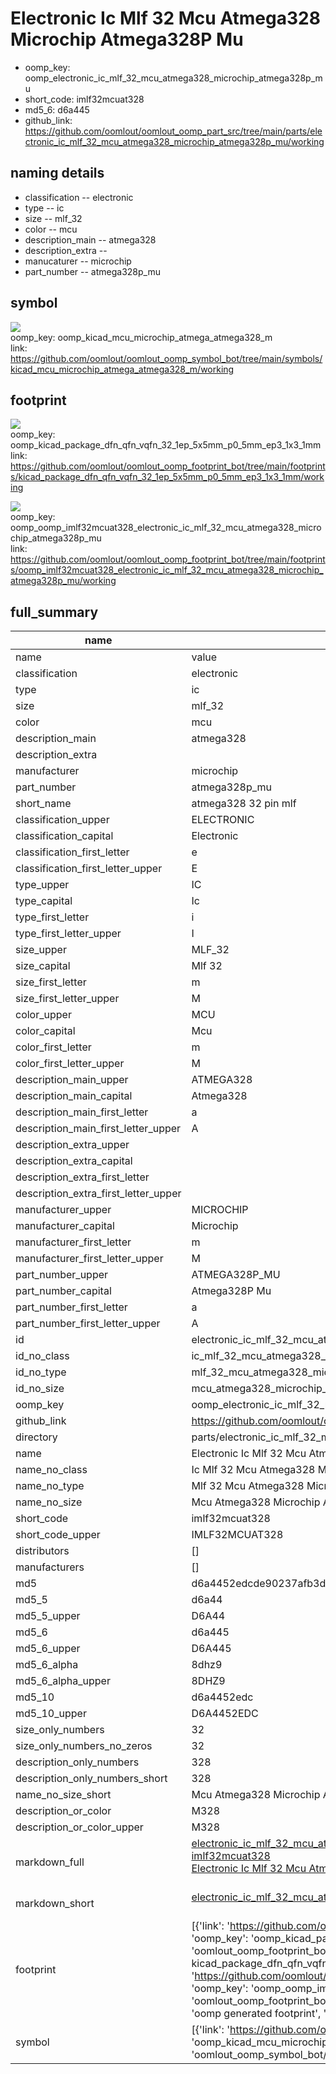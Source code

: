 # Electronic Ic Mlf 32 Mcu Atmega328 Microchip Atmega328P Mu

  
* oomp_key: oomp_electronic_ic_mlf_32_mcu_atmega328_microchip_atmega328p_mu 
* short_code: imlf32mcuat328
* md5_6: d6a445  
* github_link: https://github.com/oomlout/oomlout_oomp_part_src/tree/main/parts/electronic_ic_mlf_32_mcu_atmega328_microchip_atmega328p_mu/working  
## naming details
* classification -- electronic
* type -- ic
* size -- mlf_32
* color -- mcu
* description_main -- atmega328
* description_extra -- 
* manucaturer -- microchip
* part_number -- atmega328p_mu



## symbol

![](symbol/{index}/working/working_600.png)  
oomp_key: oomp_kicad_mcu_microchip_atmega_atmega328_m  
link: https://github.com/oomlout/oomlout_oomp_symbol_bot/tree/main/symbols/kicad_mcu_microchip_atmega_atmega328_m/working  

## footprint

![](footprint/{index}/working/working_600.png)  
oomp_key: oomp_kicad_package_dfn_qfn_vqfn_32_1ep_5x5mm_p0_5mm_ep3_1x3_1mm  
link: https://github.com/oomlout/oomlout_oomp_footprint_bot/tree/main/footprints/kicad_package_dfn_qfn_vqfn_32_1ep_5x5mm_p0_5mm_ep3_1x3_1mm/working  

![](footprint/{index}/working/working_600.png)  
oomp_key: oomp_oomp_imlf32mcuat328_electronic_ic_mlf_32_mcu_atmega328_microchip_atmega328p_mu  
link: https://github.com/oomlout/oomlout_oomp_footprint_bot/tree/main/footprints/oomp_imlf32mcuat328_electronic_ic_mlf_32_mcu_atmega328_microchip_atmega328p_mu/working  

## full_summary
| name | value | 
| --- | --- | 
| name | value | 
| classification | electronic | 
| type | ic | 
| size | mlf_32 | 
| color | mcu | 
| description_main | atmega328 | 
| description_extra |  | 
| manufacturer | microchip | 
| part_number | atmega328p_mu | 
| short_name | atmega328 32 pin mlf | 
| classification_upper | ELECTRONIC | 
| classification_capital | Electronic | 
| classification_first_letter | e | 
| classification_first_letter_upper | E | 
| type_upper | IC | 
| type_capital | Ic | 
| type_first_letter | i | 
| type_first_letter_upper | I | 
| size_upper | MLF_32 | 
| size_capital | Mlf 32 | 
| size_first_letter | m | 
| size_first_letter_upper | M | 
| color_upper | MCU | 
| color_capital | Mcu | 
| color_first_letter | m | 
| color_first_letter_upper | M | 
| description_main_upper | ATMEGA328 | 
| description_main_capital | Atmega328 | 
| description_main_first_letter | a | 
| description_main_first_letter_upper | A | 
| description_extra_upper |  | 
| description_extra_capital |  | 
| description_extra_first_letter |  | 
| description_extra_first_letter_upper |  | 
| manufacturer_upper | MICROCHIP | 
| manufacturer_capital | Microchip | 
| manufacturer_first_letter | m | 
| manufacturer_first_letter_upper | M | 
| part_number_upper | ATMEGA328P_MU | 
| part_number_capital | Atmega328P Mu | 
| part_number_first_letter | a | 
| part_number_first_letter_upper | A | 
| id | electronic_ic_mlf_32_mcu_atmega328_microchip_atmega328p_mu | 
| id_no_class | ic_mlf_32_mcu_atmega328_microchip_atmega328p_mu | 
| id_no_type | mlf_32_mcu_atmega328_microchip_atmega328p_mu | 
| id_no_size | mcu_atmega328_microchip_atmega328p_mu | 
| oomp_key | oomp_electronic_ic_mlf_32_mcu_atmega328_microchip_atmega328p_mu | 
| github_link | https://github.com/oomlout/oomlout_oomp_part_src/tree/main/parts/electronic_ic_mlf_32_mcu_atmega328_microchip_atmega328p_mu/working | 
| directory | parts/electronic_ic_mlf_32_mcu_atmega328_microchip_atmega328p_mu | 
| name | Electronic Ic Mlf 32 Mcu Atmega328 Microchip Atmega328P Mu | 
| name_no_class | Ic Mlf 32 Mcu Atmega328 Microchip Atmega328P Mu | 
| name_no_type | Mlf 32 Mcu Atmega328 Microchip Atmega328P Mu | 
| name_no_size | Mcu Atmega328 Microchip Atmega328P Mu | 
| short_code | imlf32mcuat328 | 
| short_code_upper | IMLF32MCUAT328 | 
| distributors | [] | 
| manufacturers | [] | 
| md5 | d6a4452edcde90237afb3d93a423b538 | 
| md5_5 | d6a44 | 
| md5_5_upper | D6A44 | 
| md5_6 | d6a445 | 
| md5_6_upper | D6A445 | 
| md5_6_alpha | 8dhz9 | 
| md5_6_alpha_upper | 8DHZ9 | 
| md5_10 | d6a4452edc | 
| md5_10_upper | D6A4452EDC | 
| size_only_numbers | 32 | 
| size_only_numbers_no_zeros | 32 | 
| description_only_numbers | 328 | 
| description_only_numbers_short | 328 | 
| name_no_size_short | Mcu Atmega328 Microchip Atmega328P Mu | 
| description_or_color | M328 | 
| description_or_color_upper | M328 | 
| markdown_full | [electronic_ic_mlf_32_mcu_atmega328_microchip_atmega328p_mu](https://github.com/oomlout/oomlout_oomp_part_src/tree/main/parts/electronic_ic_mlf_32_mcu_atmega328_microchip_atmega328p_mu/working)<br>[imlf32mcuat328](https://github.com/oomlout/oomlout_oomp_part_src/tree/main/parts/electronic_ic_mlf_32_mcu_atmega328_microchip_atmega328p_mu/working)<br>[Electronic Ic Mlf 32 Mcu Atmega328 Microchip Atmega328P Mu](https://github.com/oomlout/oomlout_oomp_part_src/tree/main/parts/electronic_ic_mlf_32_mcu_atmega328_microchip_atmega328p_mu/working)<br><br> | 
| markdown_short | [electronic_ic_mlf_32_mcu_atmega328_microchip_atmega328p_mu](https://github.com/oomlout/oomlout_oomp_part_src/tree/main/parts/electronic_ic_mlf_32_mcu_atmega328_microchip_atmega328p_mu/working)<br><br> | 
| footprint | [{'link': 'https://github.com/oomlout/oomlout_oomp_footprint_bot/tree/main/foootprntss/kicad_package_dfn_qfn_vqfn_32_1ep_5x5mm_p0_5mm_ep3_1x3_1mm', 'oomp_key': 'oomp_kicad_package_dfn_qfn_vqfn_32_1ep_5x5mm_p0_5mm_ep3_1x3_1mm', 'directory': 'oomlout_oomp_footprint_bot/footprints/kicad_package_dfn_qfn_vqfn_32_1ep_5x5mm_p0_5mm_ep3_1x3_1mm//working/working.kicad_mod', 'note': 'source footprint kicad_package_dfn_qfn_vqfn_32_1ep_5x5mm_p0_5mm_ep3_1x3_1mm', 'index': 0}, {'link': 'https://github.com/oomlout/oomlout_oomp_footprint_bot/tree/main/foootprntss/oomp_imlf32mcuat328_electronic_ic_mlf_32_mcu_atmega328_microchip_atmega328p_mu', 'oomp_key': 'oomp_oomp_imlf32mcuat328_electronic_ic_mlf_32_mcu_atmega328_microchip_atmega328p_mu', 'directory': 'oomlout_oomp_footprint_bot/footprints/oomp_imlf32mcuat328_electronic_ic_mlf_32_mcu_atmega328_microchip_atmega328p_mu//working/working.kicad_mod', 'note': 'oomp generated footprint', 'index': 1}] | 
| symbol | [{'link': 'https://github.com/oomlout/oomlout_oomp_symbol_bot/tree/main/symbols/kicad_mcu_microchip_atmega_atmega328_m', 'oomp_key': 'oomp_kicad_mcu_microchip_atmega_atmega328_m', 'directory': 'oomlout_oomp_symbol_bot/symbols/kicad_mcu_microchip_atmega_atmega328_m//working/working.kicad_sym', 'index': 0}] | 
